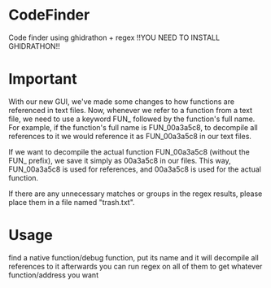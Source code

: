 # CodeFinder
Code finder using ghidrathon + regex
!!YOU NEED TO INSTALL GHIDRATHON!!
# Important
With our new GUI, we've made some changes to how functions are referenced in text files. Now, whenever we refer to a function from a text file, we need to use a keyword FUN_ followed by the function's full name. For example, if the function's full name is FUN_00a3a5c8, to decompile all references to it we would reference it as FUN_00a3a5c8 in our text files.

If we want to decompile the actual function FUN_00a3a5c8 (without the FUN_ prefix), we save it simply as 00a3a5c8 in our files. This way, FUN_00a3a5c8 is used for references, and 00a3a5c8 is used for the actual function.

If there are any unnecessary matches or groups in the regex results, please place them in a file named "trash.txt".

# Usage

find a native function/debug function, put its name and it will decompile all references to it
afterwards you can run regex on all of them to get whatever function/address you want
